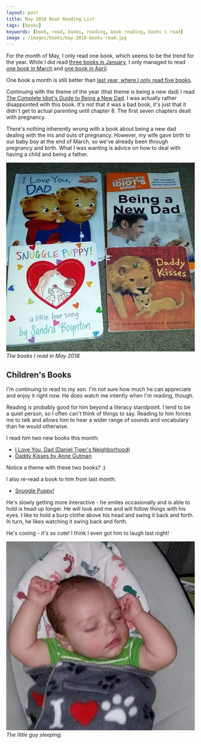 ```yaml
---
layout: post
title: May 2018 Book Reading List
tags: [books]
keywords: [book, read, books, reading, book reading, books i read]
image : /images/books/may-2018-books-read.jpg
---
```


For the month of May, I only read one book, which seems to be the trend for the year. While I did read [three books in January](https://hendrixjoseph.github.io/january-2018-book-reading-list/), I only managed to read [one book in March](https://hendrixjoseph.github.io/march-2018-book-reading-list/) and [one book in April](https://hendrixjoseph.github.io/april-2018-book-reading-list/).

One book a month is still better than [last year, where I only read five books](https://hendrixjoseph.github.io/the-5-books-i-read-in-2017/).

Continuing with the theme of the year (that theme is being a new dad) I read 
[The Complete Idiot's Guide to Being a New Dad](https://www.amazon.com/Complete-Idiots-Guide-Being-New/dp/1615642471/?tag=hendrixjoseph-20). I was actually rather disappointed with this book. It's not that it was a bad book, it's just that it didn't get to actual parenting until chapter 8. The first seven chapters dealt with pregnancy.

There's nothing inherently wrong with a book about being a new dad dealing with the ins and outs of pregnancy. However, my wife gave birth to our baby boy at the end of March, so we've already been through pregnancy and birth. What I was wanting is advice on how to deal with having a child and being a father.

![The books I read in May 2018.](/images/books/may-2018-books-read.jpg)
*The books I read in May 2018.*

## Children's Books

I'm continuing to read to my son. I'm not sure how much he can appreciate and enjoy it right now. He does watch me intently when I'm reading, though.

Reading is probably good for him beyond a literacy standpoint. I tend to be a quiet person, so I often can't think of things to say. Reading to him forces me to talk and allows him to hear a wider range of sounds and vocabulary than he would otherwise.

I read him two new books this month:

* [I Love You, Dad (Daniel Tiger's Neighborhood)](https://www.amazon.com/Love-You-Daniel-Tigers-Neighborhood/dp/1481457365/?tag=hendrixjoseph-20)
* [Daddy Kisses by Anne Gutman](https://www.amazon.com/Daddy-Kisses-Anne-Gutman/dp/0811839141/?tag=hendrixjoseph-20)

Notice a theme with these two books? :)

I also re-read a book to him from last month:

* [Snuggle Puppy!](https://www.amazon.com/Snuggle-Puppy-Boynton-Board-Sandra/dp/0761130675/?tag=hendrixjoseph-20)

He's slowly getting more interactive - he smiles occasionally and is able to hold is head up longer. He will look and me and will follow things with his eyes. I like to hold a burp clothe above his head and swing it back and forth. In turn, he likes watching it swing back and forth.

He's cooing - it's so cute! I think I even got him to laugh last night!

![The little guy sleeping.](/images/the-little-guy/the-little-guy-sleeping.jpg)
*The little guy sleeping.*
